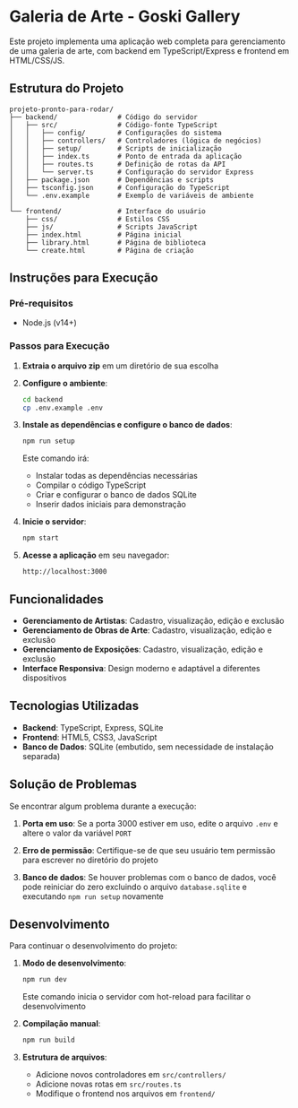 # Galeria de Arte - Goski Gallery

Este projeto implementa uma aplicação web completa para gerenciamento de uma galeria de arte, com backend em TypeScript/Express e frontend em HTML/CSS/JS.

## Estrutura do Projeto

```
projeto-pronto-para-rodar/
├── backend/               # Código do servidor
│   ├── src/               # Código-fonte TypeScript
│   │   ├── config/        # Configurações do sistema
│   │   ├── controllers/   # Controladores (lógica de negócios)
│   │   ├── setup/         # Scripts de inicialização
│   │   ├── index.ts       # Ponto de entrada da aplicação
│   │   ├── routes.ts      # Definição de rotas da API
│   │   └── server.ts      # Configuração do servidor Express
│   ├── package.json       # Dependências e scripts
│   ├── tsconfig.json      # Configuração do TypeScript
│   └── .env.example       # Exemplo de variáveis de ambiente
│
└── frontend/              # Interface do usuário
    ├── css/               # Estilos CSS
    ├── js/                # Scripts JavaScript
    ├── index.html         # Página inicial
    ├── library.html       # Página de biblioteca
    └── create.html        # Página de criação
```

## Instruções para Execução

### Pré-requisitos

- Node.js (v14+)

### Passos para Execução

1. **Extraia o arquivo zip** em um diretório de sua escolha

2. **Configure o ambiente**:
   ```bash
   cd backend
   cp .env.example .env
   ```

3. **Instale as dependências e configure o banco de dados**:
   ```bash
   npm run setup
   ```
   Este comando irá:
   - Instalar todas as dependências necessárias
   - Compilar o código TypeScript
   - Criar e configurar o banco de dados SQLite
   - Inserir dados iniciais para demonstração

4. **Inicie o servidor**:
   ```bash
   npm start
   ```

5. **Acesse a aplicação** em seu navegador:
   ```
   http://localhost:3000
   ```

## Funcionalidades

- **Gerenciamento de Artistas**: Cadastro, visualização, edição e exclusão
- **Gerenciamento de Obras de Arte**: Cadastro, visualização, edição e exclusão
- **Gerenciamento de Exposições**: Cadastro, visualização, edição e exclusão
- **Interface Responsiva**: Design moderno e adaptável a diferentes dispositivos

## Tecnologias Utilizadas

- **Backend**: TypeScript, Express, SQLite
- **Frontend**: HTML5, CSS3, JavaScript
- **Banco de Dados**: SQLite (embutido, sem necessidade de instalação separada)

## Solução de Problemas

Se encontrar algum problema durante a execução:

1. **Porta em uso**: Se a porta 3000 estiver em uso, edite o arquivo `.env` e altere o valor da variável `PORT`

2. **Erro de permissão**: Certifique-se de que seu usuário tem permissão para escrever no diretório do projeto

3. **Banco de dados**: Se houver problemas com o banco de dados, você pode reiniciar do zero excluindo o arquivo `database.sqlite` e executando `npm run setup` novamente

## Desenvolvimento

Para continuar o desenvolvimento do projeto:

1. **Modo de desenvolvimento**:
   ```bash
   npm run dev
   ```
   Este comando inicia o servidor com hot-reload para facilitar o desenvolvimento

2. **Compilação manual**:
   ```bash
   npm run build
   ```
   
3. **Estrutura de arquivos**:
   - Adicione novos controladores em `src/controllers/`
   - Adicione novas rotas em `src/routes.ts`
   - Modifique o frontend nos arquivos em `frontend/`

